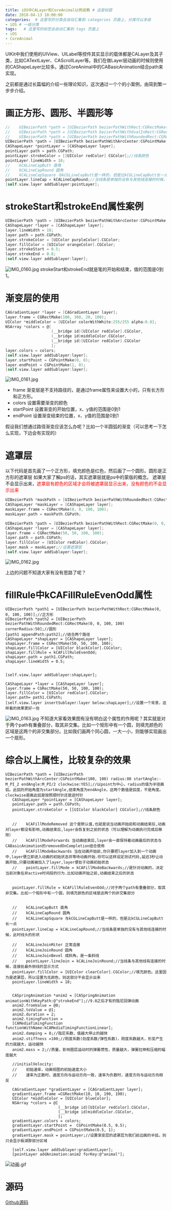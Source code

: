 ```yaml
---
title: iOS中CALayer和CoreAnimal以例说教 # 这是标题
date: 2018-04-13 10:00:00
categories:  # 这里写的分类会自动汇集到 categories 页面上，分类可以多级
- iOS # 一级分类
tags:   # 这里写的标签会自动汇集到 tags 页面上
- iOS
- CoreAnimal
---
```

UIKit中我们使用的UIView、UILabel等控件其实显示的载体都是CALayer及其子类，比如CATextLayer、CAScrollLayer等。我们在做Layer层动画的时候则使用的CAShapeLayer比较多。通过CoreAnimal中的CABasicAnimation结合path来实现。

之前都是通过长篇幅的介绍一些理论知识，这次通过一个个的小案例，由简到繁一步步介绍。
# 画正方形、圆形、半圆形等
```Objective-C
//    UIBezierPath *path = [UIBezierPath bezierPathWithRect:CGRectMake(50, 50, 100, 100)];
//    UIBezierPath *path = [UIBezierPath bezierPathWithOvalInRect:CGRectMake(50, 50, 100, 120)];//当宽高一样的时候就是圆,否则就是椭圆
//    UIBezierPath *path = [UIBezierPath bezierPathWithRoundedRect:CGRectMake(50, 50, 100, 120) cornerRadius:90];//首先是画一个矩形，然后再设置四个角的角度
UIBezierPath *path = [UIBezierPath bezierPathWithArcCenter:CGPointMake(100, 100) radius:80 startAngle:-M_PI_2 endAngle:M_PI/2 clockwise:YES];//以point为中心，radius的值为半径画弧。此弧的开始角度为startAngle,结束角度为endAngle，这两个数值是弧度，不是角度。clockwise是画此弧是按照顺时针还是逆时针
CAShapeLayer *pointLayer = [CAShapeLayer layer];
pointLayer.path = path.CGPath;
pointLayer.strokeColor = [[UIColor redColor] CGColor];//线条颜色
pointLayer.lineWidth = 10;
//    kCALineCapButt 直角
//    kCALineCapRound 圆角
//    kCALineCapSquare 与kCGLineCapButt是一样的，但是比kCGLineCapButt长一点
pointLayer.lineCap = kCALineCapRound;//当线条是单独的没有与其他线连接的时候，此时线头的形状
[self.view.layer addSublayer:pointLayer];
```

# strokeStart和strokeEnd属性案例
```Objective-C
UIBezierPath *path = [UIBezierPath bezierPathWithArcCenter:CGPointMake(100, 200) radius:80 startAngle:-M_PI_2 endAngle:M_PI*3/2 clockwise:YES];
CAShapeLayer *layer = [CAShapeLayer layer];
layer.lineWidth = 10;
layer.path = path.CGPath;
layer.strokeColor = [UIColor purpleColor].CGColor;
layer.fillColor = [UIColor orangeColor].CGColor;
layer.strokeStart = 0.5;
layer.strokeEnd = 0.8;
[self.view.layer addSublayer:layer];
```
![IMG_0160.jpg](https://upload-images.jianshu.io/upload_images/6644906-4eef721bb65bc574.jpg?imageMogr2/auto-orient/strip%7CimageView2/2/w/1240)
strokeStart和strokeEnd就是笔的开始和结束，值的范围是0到1。
# 渐变层的使用
```Objective-C
CAGradientLayer *layer = [CAGradientLayer layer];
layer.frame = CGRectMake(100, 300, 20, 100);
UIColor *middleColor = [UIColor colorWithWhite:255/255 alpha:0.8];
NSArray *colors = @[
                    (__bridge id)[UIColor redColor].CGColor,
                    (__bridge id)middleColor.CGColor,
                    (__bridge id)[UIColor redColor].CGColor
                    ];
layer.colors = colors;
[self.view.layer addSublayer:layer];
layer.startPoint = CGPointMake(0, 0);
layer.endPoint = CGPointMake(1, 0);
[self.view.layer addSublayer:layer];
```
![IMG_0161.jpg](https://upload-images.jianshu.io/upload_images/6644906-dbe55459250ddc87.jpg?imageMogr2/auto-orient/strip%7CimageView2/2/w/1240)

* frame 渐变层是不支持路径的，是通过frame属性来设置大小的，只有长方形和正方形。
* colors 设置需要渐变的颜色
* startPoint 设置渐变的开始位置，x、y值的范围是0到1
* endPoint 设置渐变结束的位置，x、y值的范围是0到1

假设我们想通过路径渐变应该怎么办呢？比如一个半圆弧的渐变（可以思考一下怎么实现，下边会有实现的）

# 遮罩层
以下代码是首先画了一个正方形，填充颜色是红色，然后画了一个圆形。圆形是正方形的遮罩层
如果大家了解ps的话，其实遮罩层就是ps中的蒙版的概念。
遮罩层不会显示出来，<font color='red'>遮罩层有颜色的区域才会将被遮罩层显示出来，没有颜色的不会显示出来</font>
```Objective-C
UIBezierPath *maskPath = [UIBezierPath bezierPathWithRoundedRect:CGRectMake(0, 0, 100, 100) cornerRadius:50];//圆形
CAShapeLayer *maskLayer = [CAShapeLayer layer];
maskLayer.frame = CGRectMake(0, 0, 100, 100);
maskLayer.path = maskPath.CGPath;

UIBezierPath *path = [UIBezierPath bezierPathWithRect:CGRectMake(0, 0, 100, 100)];//正方形
CAShapeLayer *layer = [CAShapeLayer layer];
layer.frame = CGRectMake(50, 50, 100, 100);
layer.path = path.CGPath;
layer.fillColor = [UIColor redColor].CGColor;
layer.mask = maskLayer;//设置遮罩层
[self.view.layer addSublayer:layer];
```
![IMG_0162.jpg](https://upload-images.jianshu.io/upload_images/6644906-46ea3a49f2da89b8.jpg?imageMogr2/auto-orient/strip%7CimageView2/2/w/1240)

上边的问题不知道大家有没有思路了呢？
# fillRule中kCAFillRuleEvenOdd属性
```
UIBezierPath *path1 = [UIBezierPath bezierPathWithRect:CGRectMake(0, 0, 100, 100)];//正方形
UIBezierPath *path2 = [UIBezierPath bezierPathWithRoundedRect:CGRectMake(0, 0, 100, 100) cornerRadius:50];//圆形
[path1 appendPath:path2];//结合两个路径
CAShapeLayer *shapLayer = [CAShapeLayer layer];
shapLayer.frame = CGRectMake(50, 50, 100, 100);
shapLayer.fillColor = [UIColor blackColor].CGColor;
shapLayer.fillRule = kCAFillRuleEvenOdd;
shapLayer.path = path1.CGPath;
shapLayer.lineWidth = 0.5;


[self.view.layer addSublayer:shapLayer];

CAShapeLayer *layer = [CAShapeLayer layer];
layer.frame = CGRectMake(50, 50, 100, 100);
layer.fillColor = [UIColor redColor].CGColor;
layer.path= path1.CGPath;
[self.view.layer insertSublayer:layer below:shapLayer];//设置一个背景，这样看的效果更好一些
```
![IMG_0163.jpg](https://upload-images.jianshu.io/upload_images/6644906-7638fd667f8e976c.jpg?imageMogr2/auto-orient/strip%7CimageView2/2/w/1240)
不知道大家看效果图有没有明白这个属性的作用呢？其实就是对于两个path有重叠部分，取其非交集。比如一个矩形中有一个圆，则填充颜色的区域是这两个的非交集部分。比如我们画两个同心圆，一大一小，则能够实现画出一个扇形。
# 综合以上属性，比较复杂的效果
```
UIBezierPath *path = [UIBezierPath bezierPathWithArcCenter:CGPointMake(100, 100) radius:80 startAngle:-M_PI_2 endAngle:M_PI/2 clockwise:YES];//以point为中心，radius的值为半径画弧。此弧的开始角度为startAngle,结束角度为endAngle，这两个数值是弧度，不是角度。clockwise是画此弧是按照顺时针还是逆时针
   CAShapeLayer *pointLayer = [CAShapeLayer layer];
   pointLayer.path = path.CGPath;
   pointLayer.strokeColor = [[UIColor blackColor] CGColor];//线条颜色


   //    kCAFillModeRemoved 这个是默认值,也就是说当动画开始前和动画结束后,动画对layer都没有影响,动画结束后,layer会恢复到之前的状态（可以理解为动画执行完成后移除）
   //    kCAFillModeForwards 当动画结束后,layer会一直保持着动画最后的状态与CABasicAnimation的removedOnCompletion结合使用
   //    kCAFillModeBackwards 当在动画开始前,你只要把layer加入到一个动画中,layer便立即进入动画的初始状态并等待动画开始.你可以这样设定测试代码,延迟3秒让动画开始,只要动画被加入了layer,layer便处于动画初始状态
   //    pointLayer.fillMode = kCAFillModeBackwards;//是针对动画的，决定当前对象在非active时间段的行为.比如动画开始之前,动画结束之后的状态


   pointLayer.fillRule = kCAFillRuleEvenOdd;//对于两个path有重叠部分，取其非交集。比如一个矩形中有一个圆，则填充颜色的区域是这两个的非交集部分


   //    kCALineCapButt 直角
   //    kCALineCapRound 圆角
   //    kCALineCapSquare 与kCGLineCapButt是一样的，但是比kCGLineCapButt长一点
   pointLayer.lineCap = kCALineCapRound;//当线条是单独的没有与其他线连接的时候，此时线头的形状

   //    kCALineJoinMiter 正常连接
   //    kCALineJoinRound 圆角
   //    kCALineJoinBevel 成斜角，是一条斜线
   //    pointLayer.lineJoin = kCALineJoinRound;//当线条与其他线有连接的时候，连接处最外侧线的显示方式
   pointLayer.fillColor = [UIColor clearColor].CGColor;//填充颜色。这里因为是遮罩层，所以设置为无颜色，则这部分不会显示出来
   pointLayer.lineWidth = 10;


   CASpringAnimation *anim2 = [CASpringAnimation animationWithKeyPath:@"strokeEnd"];//9.0之后才有的阻尼回弹动画
   anim2.fromValue = @0;
   anim2.toValue = @1;
   anim2.duration = 2;
   anim2.timingFunction =
   [CAMediaTimingFunction functionWithName:kCAMediaTimingFunctionLinear];
   anim2.damping = 8;//阻尼系数，值越大停止的越快
   anim2.stiffness =100;//刚度系数(劲度系数/弹性系数)，刚度系数越大，形变产生的力就越大，运动越快
   anim2.mass = 2;//质量，影响图层运动时的弹簧惯性，质量越大，弹簧拉伸和压缩的幅度越大

   //initialVelocity:
   //    初始速率，动画视图的初始速度大小
   //    速率为正数时，速度方向与运动方向一致，速率为负数时，速度方向与运动方向相反

   CAGradientLayer *gradientLayer = [CAGradientLayer layer];
   gradientLayer.frame =CGRectMake(10, 10, 190, 190);
   UIColor *middleColor = [UIColor blueColor];
   NSArray *colors = @[
                       (__bridge id)[UIColor redColor].CGColor,
                       (__bridge id)middleColor.CGColor,
                       ];
   gradientLayer.colors = colors;
   gradientLayer.startPoint =  CGPointMake(0.5, 0.5);
   gradientLayer.endPoint = CGPointMake(0.5, 1);
   gradientLayer.mask = pointLayer;//设置渐变层的遮罩层为我们前边画的半弧，则只会显示板湖那部分区域

   [self.view.layer addSublayer:gradientLayer];
   [pointLayer addAnimation:anim2 forKey:@"animal"];
```
![动画.gif](https://upload-images.jianshu.io/upload_images/6644906-13134c2bf6b9483d.gif?imageMogr2/auto-orient/strip)
# 源码
[Github源码](https://github.com/FlyOceanFish/CoreAnimalCALayer)
